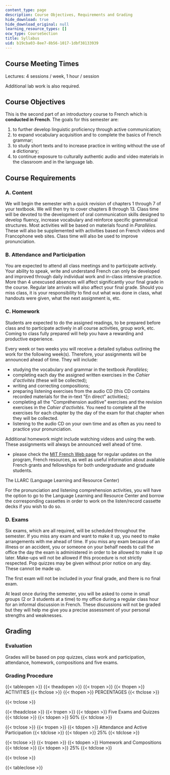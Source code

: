 ```yaml
---
content_type: page
description: Course Objectives, Requirements and Grading
hide_download: true
hide_download_original: null
learning_resource_types: []
ocw_type: CourseSection
title: Syllabus
uid: b19cba03-8ee7-8b56-1017-1dbf38133939
---
```


Course Meeting Times
--------------------

Lectures: 4 sessions / week, 1 hour / session

Additional lab work is also required.

Course Objectives
-----------------

This is the second part of an introductory course to French which is **conducted in French**. The goals for this semester are:

1.  to further develop linguistic proficiency through active communication;
2.  to expand vocabulary acquisition and to complete the basics of French grammar;
3.  to study short texts and to increase practice in writing without the use of a dictionary;
4.  to continue exposure to culturally authentic audio and video materials in the classroom and in the language lab.

Course Requirements
-------------------

### A. Content

We will begin the semester with a quick revision of chapters 1 through 7 of your textbook. We will then try to cover chapters 8 through 13. Class time will be devoted to the development of oral communication skills designed to develop fluency, increase vocabulary and reinforce specific grammatical structures. Most activities will be based on materials found in _Parallèles._ These will also be supplemented with activities based on French videos and Francophone web sites. Class time will also be used to improve pronunciation. 

### B. Attendance and Participation

You are expected to attend all class meetings and to participate actively. Your ability to speak, write and understand French can only be developed and improved through daily individual work and in-class intensive practice. More than 4 unexcused absences will affect significantly your final grade in the course. Regular late arrivals will also affect your final grade. Should you miss class, it is your responsibility to find out what was done in class, what handouts were given, what the next assignment is, etc.

### C. Homework

Students are expected to do the assigned readings, to be prepared before class and to participate actively in all course activities, group work, etc. Coming to class fully prepared will help you have a rewarding and productive experience.

Every week or two weeks you will receive a detailed syllabus outlining the work for the following week(s). Therefore, your assignments will be announced ahead of time. They will include:

*   studying the vocabulary and grammar in the textbook _Parallèles_;
*   completing each day the assigned written exercises in the _Cahier d'activités_ (these will be collected);
*   writing and correcting compositions;
*   preparing listening exercises from the audio CD (this CD contains recorded materials for the in-text "En direct" activities);
*   completing all the "Compréhension auditive" exercises and the revision exercises in the _Cahier d'activités._ You need to complete all the exercises for each chapter by the day of the exam for that chapter when they will be collected.
*   listening to the audio CD on your own time and as often as you need to practice your pronunciation.

Additional homework might include watching videos and using the web. These assignments will always be announced well ahead of time.

*   please check the [MIT French Web page](https://mitgsl.mit.edu/academics/french-and-francophone-studies) for regular updates on the program, French resources, as well as useful information about available French grants and fellowships for both undergraduate and graduate students.

The LLARC (Language Learning and Resource Center)

For the pronunciation and listening comprehension activities, you will have the option to go to the Language Learning and Resource Center and borrow the corresponding cassettes in order to work on the listen/record cassette decks if you wish to do so.

### D. Exams

Six exams, which are all required, will be scheduled throughout the semester. If you miss any exam and want to make it up, you need to make arrangements with me ahead of time. If you miss any exam because of an illness or an accident, you or someone on your behalf needs to call the office the day the exam is administered in order to be allowed to make it up later. Make-ups will not be allowed if this procedure is not strictly respected. Pop quizzes may be given without prior notice on any day. These cannot be made up.

The first exam will not be included in your final grade, and there is no final exam.

At least once during the semester, you will be asked to come in small groups (2 or 3 students at a time) to my office during a regular class hour for an informal discussion in French. These discussions will not be graded but they will help me give you a precise assessment of your personal strengths and weaknesses.

Grading
-------

### Evaluation

Grades will be based on pop quizzes, class work and participation, attendance, homework, compositions and five exams.

### Grading Procedure

{{< tableopen >}}
{{< theadopen >}}
{{< tropen >}}
{{< thopen >}}
ACTIVITIES
{{< thclose >}}
{{< thopen >}}
PERCENTAGES
{{< thclose >}}

{{< trclose >}}

{{< theadclose >}}
{{< tropen >}}
{{< tdopen >}}
Five Exams and Quizzes
{{< tdclose >}}
{{< tdopen >}}
50%
{{< tdclose >}}

{{< trclose >}}
{{< tropen >}}
{{< tdopen >}}
Attendance and Active Participation
{{< tdclose >}}
{{< tdopen >}}
25%
{{< tdclose >}}

{{< trclose >}}
{{< tropen >}}
{{< tdopen >}}
Homework and Compositions
{{< tdclose >}}
{{< tdopen >}}
25%
{{< tdclose >}}

{{< trclose >}}

{{< tableclose >}}